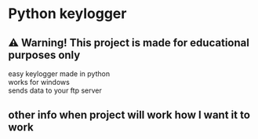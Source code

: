 # Python keylogger

## ⚠️ Warning! This project is made for educational purposes only

easy keylogger made in python<br>
works for windows<br>
sends data to your ftp server<br>
## other info when project will work how I want it to work